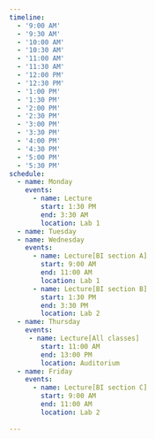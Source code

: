 ```yaml
---
timeline:
  - '9:00 AM'
  - '9:30 AM'
  - '10:00 AM'
  - '10:30 AM'
  - '11:00 AM'
  - '11:30 AM'
  - '12:00 PM'
  - '12:30 PM'
  - '1:00 PM'
  - '1:30 PM'
  - '2:00 PM'
  - '2:30 PM'
  - '3:00 PM'
  - '3:30 PM'
  - '4:00 PM'
  - '4:30 PM'
  - '5:00 PM'
  - '5:30 PM'
schedule:
  - name: Monday
    events:
      - name: Lecture
        start: 1:30 PM
        end: 3:30 AM
        location: Lab 1
  - name: Tuesday
  - name: Wednesday
    events:
      - name: Lecture[BI section A]
        start: 9:00 AM
        end: 11:00 AM
        location: Lab 1
      - name: Lecture[BI section B]
        start: 1:30 PM
        end: 3:30 PM
        location: Lab 2
  - name: Thursday
    events:
     - name: Lecture[All classes]
        start: 11:00 AM
        end: 13:00 PM
        location: Auditorium
  - name: Friday
    events:
      - name: Lecture[BI section C]
        start: 9:00 AM
        end: 11:00 AM
        location: Lab 2
      
---
```

